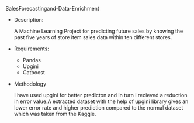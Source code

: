 SalesForecastingand-Data-Enrichment

* Description:
  <p>A Machine Learning Project for predicting future sales by knowing the past five years of store item sales data within ten different stores.</p>
  
* Requirements: 
    
    * Pandas
    * Upgini
    * Catboost
    
 * Methodology
   <p>I have used upgini for better predicton and in turn i recieved a reduction in error value.A extracted dataset with the help of upgini library gives an lower error rate and higher prediction compared to the normal dataset which was taken from the Kaggle.</p>
    
